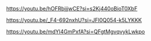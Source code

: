 https://youtu.be/hOFRbjjjwCE?si=s2Kj440oBioT0XbF

https://youtu.be/_F4-692nxhU?si=JFl0Q054-k5LYKKK

https://youtu.be/mdYl4GmPxfA?si=QFgtMgvqvykLwkpo